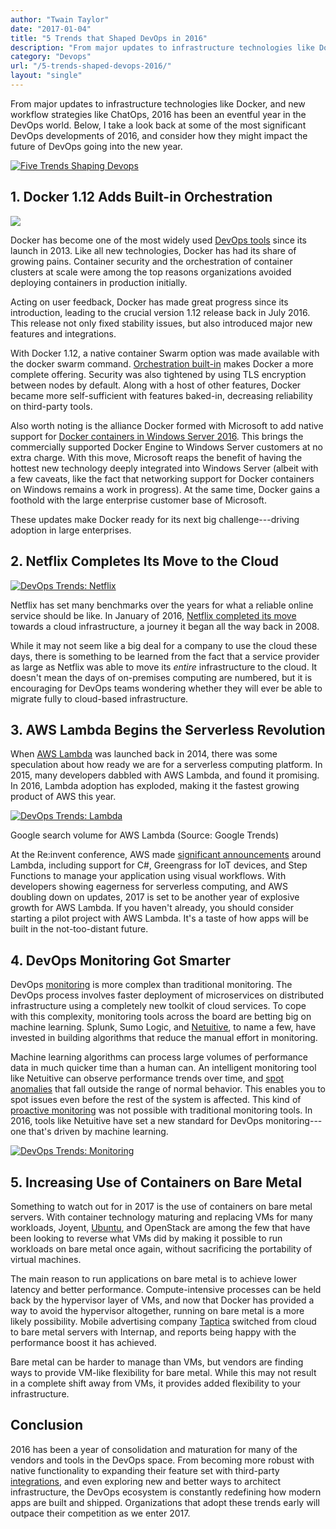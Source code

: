 ```yaml
---
author: "Twain Taylor"
date: "2017-01-04"
title: "5 Trends that Shaped DevOps in 2016"
description: "From major updates to infrastructure technologies like Docker, and new workflow strategies like ChatOps, 2016 has been an eventful year in the DevOps world. "
category: "Devops"
url: "/5-trends-shaped-devops-2016/"
layout: "single"
---
```


From major updates to infrastructure technologies like Docker, and new workflow strategies like ChatOps, 2016 has been an eventful year in the DevOps world. Below, I take a look back at some of the most significant DevOps developments of 2016, and consider how they might impact the future of DevOps going into the new year.

[![Five Trends Shaping Devops](https://s3-us-west-2.amazonaws.com/com-netuitive-app-usw2-public/wp-content/uploads/2017/07/5-Trend-Option-4.png)](https://s3-us-west-2.amazonaws.com/com-netuitive-app-usw2-public/wp-content/uploads/2017/07/5-Trend-Option-4.png)

1\. Docker 1.12 Adds Built-in Orchestration
-------------------------------------------

[![](https://s3-us-west-2.amazonaws.com/com-netuitive-app-usw2-public/wp-content/uploads/2017/07/large_h-trans-1-1024x352.png)](https://s3-us-west-2.amazonaws.com/com-netuitive-app-usw2-public/wp-content/uploads/2017/07/large_h-trans-1.png)

Docker has become one of the most widely used [DevOps tools](/devops-tools-stacking-up-for-success) since its launch in 2013. Like all new technologies, Docker has had its share of growing pains. Container security and the orchestration of container clusters at scale were among the top reasons organizations avoided deploying containers in production initially.

Acting on user feedback, Docker has made great progress since its introduction, leading to the crucial version 1.12 release back in July 2016. This release not only fixed stability issues, but also introduced major new features and integrations.

With Docker 1.12, a native container Swarm option was made available with the docker swarm command. [Orchestration built-in](https://blog.docker.com/2016/06/docker-1-12-built-in-orchestration/) makes Docker a more complete offering. Security was also tightened by using TLS encryption between nodes by default. Along with a host of other features, Docker became more self-sufficient with features baked-in, decreasing reliability on third-party tools.

Also worth noting is the alliance Docker formed with Microsoft to add native support for [Docker containers in Windows Server 2016](https://blog.docker.com/2016/09/dockerforws2016/). This brings the commercially supported Docker Engine to Windows Server customers at no extra charge. With this move, Microsoft reaps the benefit of having the hottest new technology deeply integrated into Windows Server (albeit with a few caveats, like the fact that networking support for Docker containers on Windows remains a work in progress). At the same time, Docker gains a foothold with the large enterprise customer base of Microsoft.

These updates make Docker ready for its next big challenge---driving adoption in large enterprises.

2\. Netflix Completes Its Move to the Cloud
-------------------------------------------

[![DevOps Trends: Netflix](https://s3-us-west-2.amazonaws.com/com-netuitive-app-usw2-public/wp-content/uploads/2017/07/Netflix_2015_logo.png)](https://s3-us-west-2.amazonaws.com/com-netuitive-app-usw2-public/wp-content/uploads/2017/07/Netflix_2015_logo.png)

Netflix has set many benchmarks over the years for what a reliable online service should be like. In January of 2016, [Netflix completed its move](https://media.netflix.com/en/company-blog/completing-the-netflix-cloud-migration) towards a cloud infrastructure, a journey it began all the way back in 2008.

While it may not seem like a big deal for a company to use the cloud these days, there is something to be learned from the fact that a service provider as large as Netflix was able to move its *entire* infrastructure to the cloud. It doesn't mean the days of on-premises computing are numbered, but it is encouraging for DevOps teams wondering whether they will ever be able to migrate fully to cloud-based infrastructure.

3\. AWS Lambda Begins the Serverless Revolution
-----------------------------------------------

When [AWS Lambda](/best-practices-aws-lambda-monitoring) was launched back in 2014, there was some speculation about how ready we are for a serverless computing platform. In 2015, many developers dabbled with AWS Lambda, and found it promising. In 2016, Lambda adoption has exploded, making it the fastest growing product of AWS this year.

[![DevOps Trends: Lambda](https://s3-us-west-2.amazonaws.com/com-netuitive-app-usw2-public/wp-content/uploads/2017/07/Search-Volume-Lambda.png)](https://s3-us-west-2.amazonaws.com/com-netuitive-app-usw2-public/wp-content/uploads/2017/07/Search-Volume-Lambda.png)

Google search volume for AWS Lambda (Source: Google Trends)

At the Re:invent conference, AWS made [significant announcements](https://venturebeat.com/2016/12/01/aws-enhances-lambda-with-step-functions-cloudfront-compute-capability-c-support/) around Lambda, including support for C#, Greengrass for IoT devices, and Step Functions to manage your application using visual workflows. With developers showing eagerness for serverless computing, and AWS doubling down on updates, 2017 is set to be another year of explosive growth for AWS Lambda. If you haven't already, you should consider starting a pilot project with AWS Lambda. It's a taste of how apps will be built in the not-too-distant future.

4\. DevOps Monitoring Got Smarter
---------------------------------

DevOps [monitoring](/adding-analytics-to-devops-model) is more complex than traditional monitoring. The DevOps process involves faster deployment of microservices on distributed infrastructure using a completely new toolkit of cloud services. To cope with this complexity, monitoring tools across the board are betting big on machine learning. Splunk, Sumo Logic, and [Netuitive](/machine-learning-monitoring-alerts/), to name a few, have invested in building algorithms that reduce the manual effort in monitoring.

Machine learning algorithms can process large volumes of performance data in much quicker time than a human can. An intelligent monitoring tool like Netuitive can observe performance trends over time, and [spot anomalies](/what-is-anomaly-detection) that fall outside the range of normal behavior. This enables you to spot issues even before the rest of the system is affected. This kind of [proactive monitoring](/machine-learning-monitoring-alerts/) was not possible with traditional monitoring tools. In 2016, tools like Netuitive have set a new standard for DevOps monitoring---one that's driven by machine learning.

[![DevOps Trends: Monitoring](https://s3-us-west-2.amazonaws.com/com-netuitive-app-usw2-public/wp-content/uploads/2016/05/whynetuitive-anomalydetection.png)](https://s3-us-west-2.amazonaws.com/com-netuitive-app-usw2-public/wp-content/uploads/2016/05/whynetuitive-anomalydetection.png)

5\. Increasing Use of Containers on Bare Metal
----------------------------------------------

Something to watch out for in 2017 is the use of containers on bare metal servers. With container technology maturing and replacing VMs for many workloads, Joyent, [Ubuntu](https://www.ubuntu.com/containers/lxd), and OpenStack are among the few that have been looking to reverse what VMs did by making it possible to run workloads on bare metal once again, without sacrificing the portability of virtual machines.

The main reason to run applications on bare metal is to achieve lower latency and better performance. Compute-intensive processes can be held back by the hypervisor layer of VMs, and now that Docker has provided a way to avoid the hypervisor altogether, running on bare metal is a more likely possibility. Mobile advertising company [Taptica](https://thenewstack.io/in-defense-of-bare-metal/) switched from cloud to bare metal servers with Internap, and reports being happy with the performance boost it has achieved.

Bare metal can be harder to manage than VMs, but vendors are finding ways to provide VM-like flexibility for bare metal. While this may not result in a complete shift away from VMs, it provides added flexibility to your infrastructure.

Conclusion
----------

2016 has been a year of consolidation and maturation for many of the vendors and tools in the DevOps space. From becoming more robust with native functionality to expanding their feature set with third-party [integrations](https://docs.metricly.com/integrations/), and even exploring new and better ways to architect infrastructure, the DevOps ecosystem is constantly redefining how modern apps are built and shipped. Organizations that adopt these trends early will outpace their competition as we enter 2017.
